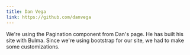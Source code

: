```yaml
---
title: Dan Vega
link: https://github.com/danvega
---
```

We're using the Pagination component from Dan's page. He has built his site with Bulma. Since we're using bootstrap for our site, we had to make some customizations.